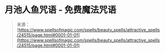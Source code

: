 <!--yml

category: 未分类

date: 2024-06-12 19:10:29

-->

# 月池人鱼咒语 - 免费魔法咒语

> 来源：[https://www.spellsofmagic.com/spells/beauty_spells/attractive_spells/24515/page.html#0001-01-01](https://www.spellsofmagic.com/spells/beauty_spells/attractive_spells/24515/page.html#0001-01-01)
